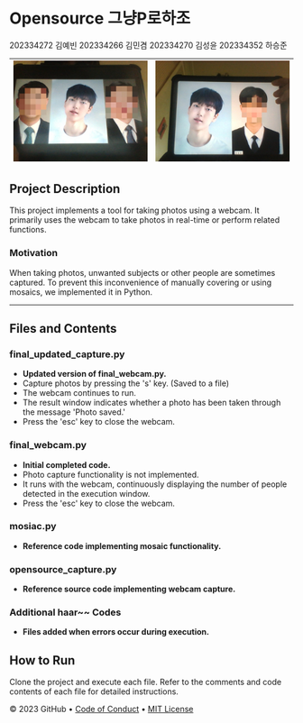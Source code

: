 # Opensource 그냥P로하조

202334272 김예빈 202334266 김민겸  202334270 김성윤 202334352 하승준

![](https://github.com/yebin0523/OpenSource/blob/main/photo/example_1.jpg) |![](https://github.com/yebin0523/OpenSource/blob/main/photo/example_2.jpg )
--- | --- | 

## Project Description

This project implements a tool for taking photos using a webcam. It primarily uses the webcam to take photos in real-time or perform related functions.

### Motivation

When taking photos, unwanted subjects or other people are sometimes captured. To prevent this inconvenience of manually covering or using mosaics, we implemented it in Python.

---

## Files and Contents

### final_updated_capture.py

- **Updated version of final_webcam.py.**
- Capture photos by pressing the 's' key. (Saved to a file)
- The webcam continues to run.
- The result window indicates whether a photo has been taken through the message 'Photo saved.'
- Press the 'esc' key to close the webcam.

### final_webcam.py

- **Initial completed code.**
- Photo capture functionality is not implemented.
- It runs with the webcam, continuously displaying the number of people detected in the execution window.
- Press the 'esc' key to close the webcam.

### mosiac.py

- **Reference code implementing mosaic functionality.**

### opensource_capture.py

- **Reference source code implementing webcam capture.**

### Additional haar~~ Codes

- **Files added when errors occur during execution.**



## How to Run

Clone the project and execute each file. Refer to the comments and code contents of each file for detailed instructions.

&copy; 2023 GitHub &bull; [Code of Conduct](https://www.contributor-covenant.org/version/2/1/code_of_conduct/code_of_conduct.md) &bull; [MIT License](https://gh.io/mit)
